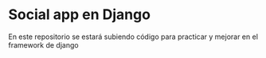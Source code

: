 # Social app en Django

En este repositorio se estará subiendo código para practicar y mejorar en el framework de django
